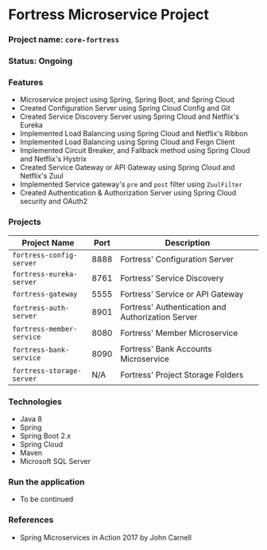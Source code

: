 # Fortress Microservice Project

### Project name: `core-fortress`

### Status: Ongoing

### Features

- Microservice project using Spring, Spring Boot, and Spring Cloud
- Created Configuration Server using Spring Cloud Config and Git
- Created Service Discovery Server using Spring Cloud and Netflix's Eureka
- Implemented Load Balancing using Spring Cloud and Netflix's Ribbon
- Implemented Load Balancing using Spring Cloud and Feign Client
- Implemented Circuit Breaker, and Fallback method using Spring Cloud and Netflix's Hystrix
- Created Service Gateway or API Gateway using Spring Cloud and Netflix's Zuul
- Implemented Service gateway's `pre` and `post` filter using `ZuulFilter`
- Created Authentication & Authorization Server using Spring Cloud security and OAuth2

### Projects

| **Project Name**          | **Port** | **Description**                                   |
| ------------------------- | -------- | ------------------------------------------------- |
| `fortress-config-server`  | 8888     | Fortress' Configuration Server                    |
| `fortress-eureka-server`  | 8761     | Fortress' Service Discovery                       |
| `fortress-gateway`        | 5555     | Fortress' Service or API Gateway                  |
| `fortress-auth-server`    | 8901     | Fortress' Authentication and Authorization Server |
| `fortress-member-service` | 8080     | Fortress' Member Microservice                     |
| `fortress-bank-service`   | 8090     | Fortress' Bank Accounts Microservice              |
| `fortress-storage-server` | N/A      | Fortress' Project Storage Folders                 |

### Technologies

- Java 8
- Spring
- Spring Boot 2.x
- Spring Cloud
- Maven
- Microsoft SQL Server

### Run the application

- To be continued

### References

- Spring Microservices in Action 2017 by John Carnell
